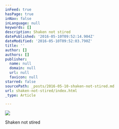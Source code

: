 ```yaml
---
inFeed: true
hasPage: true
inNav: false
inLanguage: null
keywords: []
description: Shaken not stired
datePublished: '2016-05-10T09:52:14.904Z'
dateModified: '2016-05-10T09:52:03.790Z'
title: ''
author: []
authors: []
publisher:
  name: null
  domain: null
  url: null
  favicon: null
starred: false
sourcePath: _posts/2016-05-10-shaken-not-stired.md
url: shaken-not-stired/index.html
_type: Article

---
```

![](https://the-grid-user-content.s3-us-west-2.amazonaws.com/e3a7f376-a323-4822-a8d9-46d2ad219ad2.jpg)

Shaken not stired